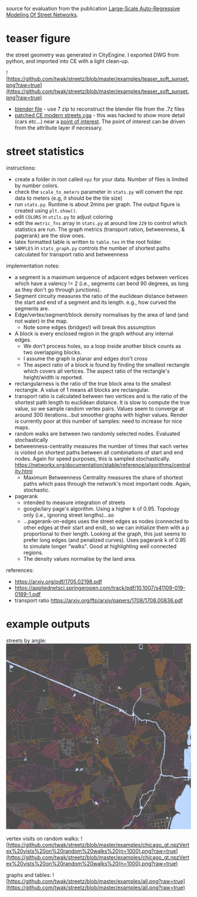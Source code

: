 source for evaluation from the publication [Large-Scale Auto-Regressive Modeling Of Street Networks](https://arxiv.org/pdf/2209.00281.pdf).

# teaser figure

the street geometry was generated in CityEngine. I exported DWG from python, and imported into CE with a light clean-up.

![https://github.com/twak/streetz/blob/master/examples/teaser_soft_sunset.png?raw=true](https://github.com/twak/streetz/blob/master/examples/teaser_soft_sunset.png?raw=true)

* [blender file](https://github.com/twak/streetz/tree/master/blender) - use 7 zip to reconstruct the blender file from the .7z files
* [patched CE modern streets cga](https://github.com/twak/streetz/blob/master/blender/Complete_Street.cga) - this was hacked to show more detail (cars etc...) near a [point of interest](https://github.com/twak/streetz/blob/master/blender/Complete_Street.cga#L51). The point of interest can be driven from the attribute layer if necessary.

# street statistics

instructions:

* create a folder in root called `npz` for your data. Number of files is limited by number colors.
* check the `scale_to_meters` parameter in `stats.py` will convert the npz data to meters (e.g, it should be the tile size)
* run `stats.py`. Runtime is about 2mins per graph. The output figure is created using `plt.show()`.
* edit `COLORS` in `utils.py` to adjust coloring
* edit the `metric_fns` array in `stats.py` at around line `229` to control which statistics are run. The graph metrics (transport ration, betweenness, & pagerank) are the slow ones.
* latex formatted table is written to `table.tex` in the root folder.
* `SAMPLES` in `stats_graph.py` controls the number of shortest paths calculated for transport ratio and betweenness

implementation notes:
* a segment is a maximum sequence of adjacent edges between vertices which have a valency != 2 (i.e., segments can bend 90 degrees, as long as they don't go through junctions).
* Segment circuity measures the ratio of the euclidean distance between the start and end of a segment and its length. e.g., how curved the segments are.
* Edge/vertex/segment/block density normalises by the area of land (and not water) in the map. 
  * Note some edges (bridges!) will break this assumption
* A block is every enclosed region in the graph without any internal edges.
  * We don't process holes, so a loop inside another block counts as two overlapping blocks.
  * I assume the graph is planar and edges don't cross
  * The aspect ratio of a block is found by finding the smallest rectangle which covers all vertices. The aspect ratio of the rectangle's height/width is reported.
* rectangularness is the ratio of the true block area to the smallest rectangle. A value of 1 means all blocks are rectangular.
* transport ratio is calculated between two vertices and is the ratio of the shortest path length to euclidean distance. It is slow to compute the true value, so we sample random vertex pairs. Values seem to converge at around 300 iterations…but smoother graphs with higher values. Render is currently poor at this number of samples: need to increase for nice maps.
* random walks are between two randomly selected nodes. Evaluated stochastically
* betweenness-centrality measures the number of times that each vertex is visited on shortest paths between all combinations of start and end nodes. Again for speed purposes, this is sampled stochastically.
  https://networkx.org/documentation/stable/reference/algorithms/centrality.html
  * Maximum Betweenness Centrality measures the share of shortest paths which pass through the network's most important node. Again, stochastic.
* pagerank
  * intended to measure integration of streets
  * google/lary page's algorithm. Using a higher k of 0.95. Topology only (i.e., ignoring street lengths)...so
  * ...pagerank-on-edges uses the street edges as nodes (connected to other edges at their start and end), so we can initialize them with a p proportional to their length. Looking at the graph, this just seems to prefer long edges (and penalized curves). Uses pagerank k of 0.95 to simulate longer "walks". Good at highlighting well connected regions.
  * The density values normalise by the land area.
  
references:
 * https://arxiv.org/pdf/1705.02198.pdf
 * https://appliednetsci.springeropen.com/track/pdf/10.1007/s41109-019-0189-1.pdf
 * transport ratio https://arxiv.org/ftp/arxiv/papers/1708/1708.00836.pdf

# example outputs

streets by angle:
![cityengine streets on Chicago base; edge angle](https://github.com/twak/streetz/blob/master/examples/chicago_ce.npzEdge%20angle.png?raw=true)

vertex visits on random walks:
![https://github.com/twak/streetz/blob/master/examples/chicago_gt.npzVertex%20vists%20on%20random%20walks%20(n=1000).png?raw=true](https://github.com/twak/streetz/blob/master/examples/chicago_gt.npzVertex%20vists%20on%20random%20walks%20(n=1000).png?raw=true)

graphs and tables:
![https://github.com/twak/streetz/blob/master/examples/all.png?raw=true](https://github.com/twak/streetz/blob/master/examples/all.png?raw=true)
